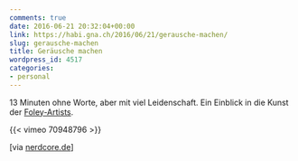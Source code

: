 ```yaml
---
comments: true
date: 2016-06-21 20:32:04+00:00
link: https://habi.gna.ch/2016/06/21/gerausche-machen/
slug: gerausche-machen
title: Geräusche machen
wordpress_id: 4517
categories:
- personal
---
```


13 Minuten ohne Worte, aber mit viel Leidenschaft.
Ein Einblick in die Kunst der [Foley-Artists](https://en.wikipedia.org/wiki/Foley_%28filmmaking%29).

{{< vimeo 70948796 >}}

[via [nerdcore.de](http://www.nerdcore.de/2016/06/18/the-secret-world-of-foley/)]
